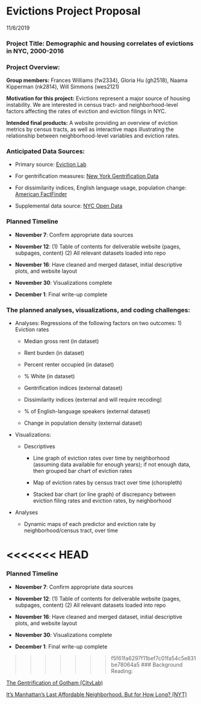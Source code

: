 Evictions Project Proposal
================
11/6/2019

### **Project Title:** Demographic and housing correlates of evictions in NYC, 2000-2016

### **Project Overview:**

**Group members:** Frances Williams (fw2334), Gloria Hu (gh2518), Naama
Kipperman (nk2814), Will Simmons (wes2121)

**Motivation for this project:** Evictions represent a major source of
housing instability. We are interested in census tract- and
neighborhood-level factors affecting the rates of eviction and eviction
filings in NYC.

**Intended final products:** A website providing an overview of eviction
metrics by census tracts, as well as interactive maps illustrating the
relationship between neighborhood-level variables and eviction rates.

### **Anticipated Data Sources:**

  - Primary source: [Eviction Lab](https://evictionlab.org/)

  - For gentrification measures: [New York Gentrification
    Data](https://www.governing.com/gov-data/new-york-gentrification-maps-demographic-data.html)

  - For dissimilarity indices, English language usage, population
    change: [American
    FactFinder](https://factfinder.census.gov/faces/nav/jsf/pages/guided_search.xhtml)

  - Supplemental data source: [NYC Open
    Data](https://www1.nyc.gov/site/planning/data-maps/open-data/dwn-nynta.page)

### Planned Timeline

  - **November 7**: Confirm appropriate data sources

  - **November 12**: (1) Table of contents for deliverable website
    (pages, subpages, content) (2) All relevant datasets loaded into
    repo

  - **November 16**: Have cleaned and merged dataset, initial
    descriptive plots, and website layout

  - **November 30**: Visualizations complete

  - **December 1**: Final write-up complete

### The planned analyses, visualizations, and coding challenges:

  - Analyses: Regressions of the following factors on two outcomes: 1)
    Eviction rates
    
      - Median gross rent (in dataset)
    
      - Rent burden (in dataset)
    
      - Percent renter occupied (in dataset)
    
      - % White (in dataset)
    
      - Gentrification indices (external dataset)
    
      - Dissimilarity indices (external and will require recoding)
    
      - % of English-language speakers (external dataset)
    
      - Change in population density (external dataset)

  - Visualizations:
    
      - Descriptives
        
          - Line graph of eviction rates over time by neighborhood
            (assuming data available for enough years); if not enough
            data, then grouped bar chart of eviction rates
        
          - Map of eviction rates by census tract over time (choropleth)
        
          - Stacked bar chart (or line graph) of discrepancy between
            eviction filing rates and eviction rates, by neighborhood

  - Analyses
    
      - Dynamic maps of each predictor and eviction rate by
        neighborhood/census tract, over time

# \<\<\<\<\<\<\< HEAD

### Planned Timeline

  - **November 7**: Confirm appropriate data sources

  - **November 12**: (1) Table of contents for deliverable website
    (pages, subpages, content) (2) All relevant datasets loaded into
    repo

  - **November 16**: Have cleaned and merged dataset, initial
    descriptive plots, and website layout

  - **November 30**: Visualizations complete

  - **December 1**: Final write-up complete

> > > > > > > f5f61fa6297f11bef7c01fa54c5e831be78064a5 \#\#\# Background
> > > > > > > Reading:

[The Gentrification of Gotham
(CityLab)](https://www.citylab.com/life/2017/04/the-gentrification-of-gotham/524694/)

[It’s Manhattan’s Last Affordable Neighborhood. But for How Long?
(NYT)](https://www.nytimes.com/2019/09/27/nyregion/inwood-manhattan-affordable-housing.html)
